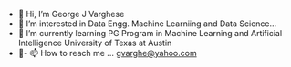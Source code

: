 - 👋 Hi, I’m George J Varghese
- 👀 I’m interested in Data Engg. Machine Learniing and Data Science...
- 🌱 I’m currently learning PG Program in Machine Learning and Artificial Intelligence University of Texas at Austin
- 💞- 📫 How to reach me ... gvarghe@yahoo.com

